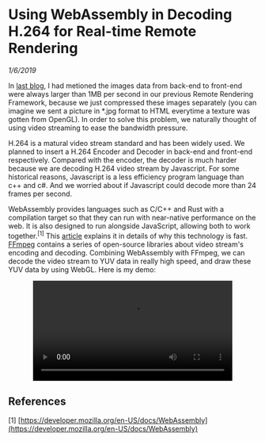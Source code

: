 # Using WebAssembly in Decoding H.264 for Real-time Remote Rendering
*1/6/2019*

In [last blog](https://jiangdunchun.github.io/blog.html?id=WampFramework_Remotely_Invoke_the_API_in_Local_CSharp_Assembly_from_js.md), I had metioned the images data from back-end to front-end were always larger than 1MB per second in our previous Remote Rendering Framework, because we just compressed these images separately (you can imagine we sent a picture in *.jpg format to HTML everytime a texture was gotten from OpenGL). In order to solve this problem, we naturally thought of using video streaming to ease the bandwidth pressure.

H.264 is a matural video stream standard and has been widely used. We planned to insert a H.264 Encoder and Decoder in back-end and front-end respectively. Compared with the encoder, the decoder is much harder because we are decoding H.264 video stream by Javascript. For some historical reasons, Javascript is a less efficiency program language than c++ and c#. And we worried about if Javascript could decode more than 24 frames per second.

WebAssembly provides languages such as C/C++ and Rust with a compilation target so that they can run with near-native performance on the web. It is also designed to run alongside JavaScript, allowing both to work together.<sup>[1]</sup> This [article](https://www.smashingmagazine.com/2017/05/abridged-cartoon-introduction-webassembly/) explains it in details of why this technology is fast. [FFmpeg](http://ffmpeg.org/) contains a series of open-source libraries about video stream's encoding and decoding. Combining WebAssembly with FFmpeg, we can decode the video stream to YUV data in really high speed, and draw these YUV data by using WebGL. Here is my demo:

<center><video src="blogs/Using_WebAssembly_in_Decoding_H.264_for_Real-time_Remote_Rendering/demo.mp4" width="80%" controls="controls"></video></center>

## References
[1] [https://developer.mozilla.org/en-US/docs/WebAssembly](https://developer.mozilla.org/en-US/docs/WebAssembly)